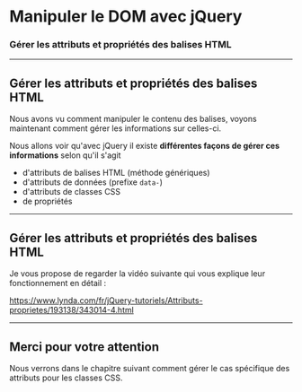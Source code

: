 <!-- footer: Copyright 2017 © Glenn ROLLAND – Reproduction interdite -->
<!-- page_number : true -->

<link rel="stylesheet" href="../../assets/style.css" />

# Manipuler le DOM avec jQuery

### Gérer les attributs et propriétés des balises HTML
<!-- 04/02 Vidéo (screencast) -->

----

## Gérer les attributs et propriétés des balises HTML

Nous avons vu comment manipuler le contenu des balises, voyons maintenant  comment gérer les informations sur celles-ci.

Nous allons voir qu'avec jQuery il existe __différentes façons de gérer ces informations__ selon qu'il s'agit

- d'attributs de balises HTML (méthode génériques)
- d'attributs de données (prefixe `data-`)
- d'attributs de classes CSS 
- de propriétés


<!-- 

----

## Attributs de balises génériques

La méthode `attr()` permet de lire et modifier le contenu des attributs des éléments HTML. 
 
### Lire un attribut

- `attr(attrName)` : lit le contenu de l'attribut _attrName_

### Modifier un attribut

- `attr(attrName, attrValue)` de changer (ou ajouter) la valeur d'un attribut

----

## Attributs de balises génériques

### Modifier un attribut (suite)

- `attr(attrObject)` : change la valeur de plusieurs attributs en passant objet JSON (clef : le nom de l'attribut à changer, valeur&nbsp;: la nouvelle valeur) 

- `attr(attrName, function(index, value) { ... })` :  changer l'attribut à l'aide d'une fonction. Les paramètres reçus sont l'indice de l'élément et la valeur actuelle de l'attribut

:warning: __Note :__ en fonction des versions de jQuery , attr() peut renvoyer une valeur de type`String` ou un type `Boolean` (ex:  sur une propriété `checked` d'un `<input type="checkbox" .../>` par exemple)

----

## Attributs de balises génériques

### Supprimer un attribut

- `removeAttr()` : supprime un attribut

### Cas spécial des `<input ... >`

jQuery propose une fonction spéciale : `val()` pour modifier la valeur (attribut `value`) d'un élément.

- `val()` retourne la valeur (attribut value) d'un élément
- `val(newValue)` : permet aussi de définir _newValue_ comme nouvelle valeur
- `val(function (index, value) { ... })` : permet de modifier la valeur selon une fonction qui prend en paramètre l'indice de l'élément dans une collection et sa valeur

----

### Propriétés de balises

-->

----

## Gérer les attributs et propriétés des balises HTML

Je vous propose de regarder la vidéo suivante qui vous explique leur fonctionnement en détail :

https://www.lynda.com/fr/jQuery-tutoriels/Attributs-proprietes/193138/343014-4.html

----

## Merci pour votre attention

Nous verrons dans le chapitre suivant comment gérer le cas spécifique des attributs pour les classes CSS.
